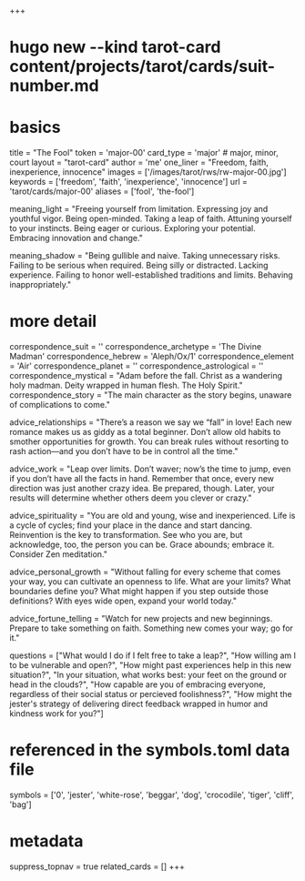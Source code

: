 +++
# hugo new --kind tarot-card content/projects/tarot/cards/suit-number.md
# basics
title     		 = "The Fool"
token					 = 'major-00'
card_type			 = 'major' # major, minor, court
layout				 = "tarot-card"
author    		 = 'me'
one_liner 		 = "Freedom, faith, inexperience, innocence"
images				 = ['/images/tarot/rws/rw-major-00.jpg']
keywords			 = ['freedom', 'faith', 'inexperience', 'innocence']
url						 = 'tarot/cards/major-00'
aliases				 = ['fool', 'the-fool']

meaning_light  = "Freeing yourself from limitation. Expressing joy and youthful vigor. Being open-minded. Taking a leap of faith. Attuning yourself to your instincts. Being eager or curious. Exploring your potential. Embracing innovation and change."

meaning_shadow = "Being gullible and naive. Taking unnecessary risks. Failing to be serious when required. Being silly or distracted. Lacking experience. Failing to honor well-established traditions and limits. Behaving inappropriately."

# more detail
correspondence_suit 				= ''
correspondence_archetype 		= 'The Divine Madman'
correspondence_hebrew 			= 'Aleph/Ox/1'
correspondence_element 			= 'Air'
correspondence_planet 			= ''
correspondence_astrological = ''
correspondence_mystical 		= "Adam before the fall. Christ as a wandering holy madman. Deity wrapped in human flesh. The Holy Spirit."
correspondence_story 				= "The main character as the story begins, unaware of complications to come."

advice_relationships 	 = "There’s a reason we say we “fall” in love! Each new romance makes us as giddy as a total beginner. Don’t allow old habits to smother opportunities for growth. You can break rules without resorting to rash action—and you don’t have to be in control all the time."

advice_work 					 = "Leap over limits. Don’t waver; now’s the time to jump, even if you don’t have all the facts in hand. Remember that once, every new direction was just another crazy idea. Be prepared, though. Later, your results will determine whether others deem you clever or crazy."

advice_spirituality 	 = "You are old and young, wise and inexperienced. Life is a cycle of cycles; find your place in the dance and start dancing. Reinvention is the key to transformation. See who you are, but acknowledge, too, the person you can be. Grace abounds; embrace it. Consider Zen meditation."

advice_personal_growth = "Without falling for every scheme that comes your way, you can cultivate an openness to life. What are your limits? What boundaries define you? What might happen if you step outside those definitions? With eyes wide open, expand your world today."

advice_fortune_telling = "Watch for new projects and new beginnings. Prepare to take something on faith. Something new comes your way; go for it."

questions	= ["What would I do if I felt free to take a leap?", "How willing am I to be vulnerable and open?", "How might past experiences help in this new situation?", "In your situation, what works best: your feet on the ground or head in the clouds?", "How capable are you of embracing everyone, regardless of their social status or percieved foolishness?", "How might the jester's strategy of delivering direct feedback wrapped in humor and kindness work for you?"]

# referenced in the symbols.toml data file
symbols	  = ['0', 'jester', 'white-rose', 'beggar', 'dog', 'crocodile', 'tiger', 'cliff', 'bag']

# metadata
suppress_topnav = true
related_cards 	= []
+++